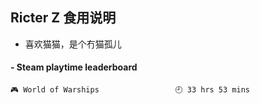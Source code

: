 ## Ricter Z 食用说明
- 喜欢猫猫，是个冇猫孤儿

<!-- steam-box start -->
#### - Steam playtime leaderboard
```text
🎮 World of Warships                 🕘 33 hrs 53 mins
```
<!-- Powered by https://github.com/YouEclipse/steam-box . -->
<!-- steam-box end -->
